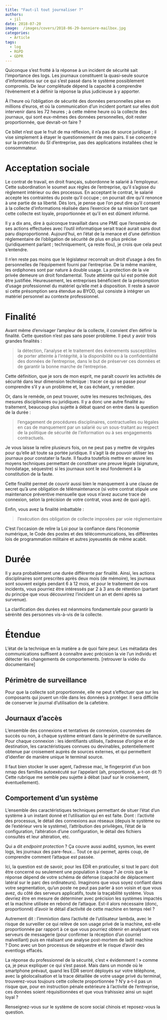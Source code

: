 ```yaml
---
title: "Faut-il tout journaliser ?"
authors:
  - jil
date: 2018-07-20
image:  /images/covers/2018-06-29-banniere-mailbox.jpg
categories:
  - Article
tags:
  - log
  - RGPD
  - GDPR
---
```


Quiconque s’est frotté à la réponse à un incident de sécurité sait l’importance des logs. Les journaux constituent la quasi-seule source d’informations sur ce qui s’est passé dans le système possiblement compromis. De leur complétude dépend la capacité à comprendre l’évènement et à définir la réponse la plus judicieuse à y apporter.

À l’heure où l’obligation de sécurité des données personnelles pèse en millions d’euros, et où la communication d’un incident portant sur elles doit intervenir dans les 72 heures ; à cette même heure où la collecte des journaux, qui sont eux-mêmes des données personnelles, doit rester proportionnée, que devrait-on faire ?

Ce billet n’est que le fruit de ma réflexion, il n’a pas de source juridique ; il vise simplement à étayer le questionnement de mes pairs. Il se concentre sur la protection du SI d’entreprise, pas des applications installées chez le consommateur.


# Acceptation sociale

Le contrat de travail, en droit français, subordonne le salarié à l’employeur. Cette subordination le soumet aux règles de l’entreprise, qu’il s’agisse du règlement intérieur ou des processus. En acceptant le contrat, le salarié accepte les contraintes du poste qu’il occupe ; on pourrait dire qu’il renonce à une partie de sa liberté. Dès lors, je pense que l’on peut dire qu’il consent à la collecte d’informations réalisée dans l’exercice de sa mission tant que cette collecte est loyale, proportionnée et qu’il en est dûment informé.

Il y a dix ans, dire à quiconque travaillait dans une PME que l’ensemble de ses actions effectuées avec l’outil informatique serait tracé aurait sans dout paru disproportionné. Aujourd’hui, en l’état de la menace et d’une définition réglementaire de l’obligation de sécurité de plus en plus précise (juridiquement parlant ; techniquement, ça reste flou), je crois que cela peut s’entendre.

Il n’en reste pas moins que le législateur reconnaît un droit d’usage à des fin personnelles de l’équipement fourni par l’entreprise. De la même manière, les ordiphones sont par nature à double usage. La protection de la vie privée demeure un droit fondamental. Toute atteinte qui lui est portée doit être justifiée. Heureusement, les entreprises bénéficient de la présomption d’usage professionnel du matériel qu’elle met à disposition. Il reste à savoir si cette présomption sera étendue au BYOD, qui consiste à intégrer un matériel personnel au contexte professionnel.


# Finalité

Avant même d’envisager l’ampleur de la collecte, il convient d’en définir la finalité. Cette question n’est pas sans poser problème. Il peut y avoir trois grandes finalités :

> la détection, l’analyse et le traitement des évènements susceptibles
> de porter atteinte à l’intégrité, à la disponibilité ou à la
> confidentialité des données de l’entreprise, dans le but de préserver
> ces données et de garantir la bonne marche de l’entreprise.

Cette définition, que je sors de mon esprit, me paraît couvrir les activités de sécurité dans leur dimension technique : tracer ce qui se passe pour comprendre s’il y a un problème et, le cas échéant, y remédier.

Or, dans le remède, on peut trouver, outre les mesures techniques, des mesures disciplinaires ou juridiques. Il y a donc une autre finalité au traitement, beaucoup plus sujette à débat quand on entre dans la question de la durée :

> l’engagement de procédures disciplinaires, contractuelles ou légales
> en cas de manquement par un salarié ou un sous-traitant au respect de
> la politique de sécurité de l’information ou à ses engagements
> contractuels.

Je vous laisse la relire plusieurs fois, on ne peut pas y mettre de virgules pour qu’elle ait toute sa portée juridique. Il s’agit là de pouvoir utiliser les journaux pour constater la faute. Il faudra toutefois mettre en œuvre les moyens techniques permettant de constituer une preuve légale (signature, horodatage, séquestre) si les journaux sont le seul fondement à la constitution de la faute.

Cette finalité permet de couvrir aussi bien le manquement à une clause de secret qu’à une obligation de télémaintenance (si votre contrat stipule une maintenance préventive mensuelle que vous n’avez aucune trace de connexion, selon la précision de votre contrat, vous avez de quoi agir).

Enfin, vous avez la finalité imbattable :

> l’exécution des obligation de collecte imposées par voie réglementaire

C’est l’occasion de relire la Loi pour la confiance dans l’économie numérique, le Code des postes et des télécommunications, les différentes lois de programmation militaire et autres joyeusetés de même acabit.


# Durée

Il y aura probablement une durée différente par finalité. Ainsi, les actions disciplinaires sont prescrites après deux mois (de mémoire), les journaux sont souvent exigés pendant 6 à 12 mois, et pour le traitement de vos incidents, vous pourriez être intéressés par 2 à 3 ans de rétention (partant du principe que vous découvrirez l’incident un an et demi après sa survenue). 

La clarification des durées est néanmoins fondamentale pour garantir la sérénité des personnes vis-à-vis de la collecte.


# Étendue

L’état de la technique en la matière a de quoi faire peur. Les métadata des communications suffisent à connaître avec précision la vie l’un individu et détecter les changements de comportements. [retrouver la vidéo du documentaire]

## Périmètre de surveillance

Pour que la collecte soit proportionnée, elle ne peut s’effectuer que sur les composants qui jouent un rôle dans les données à protéger. Il sera difficile de conserver le journal d’utilisation de la cafetière.

## Journaux d’accès

L’ensemble des connexions et tentatives de connexion, couronnées de succès ou non, à chaque système entrant dans le périmètre de surveillance. Pour chaque connexion : les identifiants utilisés, l’adresse d’origine et de destination, les caractéristiques connues ou devinables, potentiellement obtenue par croisement auprès de sources externes, et qui permettent d’idenfier de manière unique le terminal source.

Il faut bien stocker le user agent, l’adresse mac, le fingerprint d’un bon nmap des familles autoexécuté sur l’appelant (ah, proportionné, a-t-on dit ?) Cette rubrique me semble peu sujette à débat (sauf sur le croisement, éventuellement).

## Comportement d’un système

L’ensemble des caractéristiques techniques permettant de situer l’état d’un système à un instant donné et l’utilisation qui en est faite. Dont : l’activité des processus, le détail des connexions aux réseaux (depuis le système ou de l’extérieur vers le système), l’attribution des privilèges, l’état de la configuration, l’altération d’une configuration, le détail des fichiers consultés et leur altération, etc.

Qui a dit *endpoint protection* ? Ça couvre aussi auditd, sysmon, les event logs, les journaux des pare-feux… Tout ce qui permet, après coup, de comprendre comment l’attaque est passée.

Ici, la question est de savoir, pour les EDR en praticulier, si tout le parc doit être concerné ou seulement une population à risque ? Je crois que la réponse dépend de votre schéma de défense (capacité de déplacement latéral sur le parc des ordinateurs). Imaginons que vous soyez confiant dans votre segmentation, qu’un poste ne peut pas parler à son voisin et que vous avez, du côté des serveurs applicatifs, toute la traçabilité système. Vous devriez être en mesure de déterminer avec précision les systèmes impactés et la machine utilisée en rebond de l’attaque. Est-il alors nécessaire (donc, proportionné) d’avoir le détail d’activité de cette machine en temps réel ?

Autrement dit : l’immixtion dans l’activité de l’utilisateur lambda, avec le risque de surveiller ce qui relève de son usage privé de la machine, est-elle proportionnée par rapport à ce que vous pourriez obtenir en analysant vos serveurs de messagerie (pour confirmer la réception d’un courriel malveillant) puis en réalisant une analyse post-mortem de ladit machine ? Donc avec un bon processus de séquestre et le risque d’avoir des eventlogs effacés.

La réponse du professionnel de la sécurité, c’est « évidemment ! » comme ça, je peux expliquer ce qui s’est passé. Mais dans un monde où le smartphone prévaut, quand les EDR seront déployés sur votre téléphone, avec la géolocalisation et la trace détaillée de votre usage privé du terminal, trouverez-vous toujours cette collecte proportionnée ? N’y a-t-il pas un risque que, pour en instruction pénale extérieure à l’activité de l’entreprise, ces données soient réquisitionnées et que vous trahissiez ainsi un sujet loyal ?

Renseignez-vous sur le système de score social chinois et reposez-vous la question.

